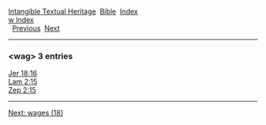[Intangible Textual Heritage](../../index)  [Bible](../index) 
[Index](index)   
[w Index](_w_)  
  [Previous](c12182)  [Next](c12184) 

------------------------------------------------------------------------

### &lt;wag&gt; 3 entries

[Jer 18:16](../kjv/jer018.htm#016)  
[Lam 2:15](../kjv/lam002.htm#015)  
[Zep 2:15](../kjv/zep002.htm#015)  

------------------------------------------------------------------------

[Next: wages (18)](c12184)
